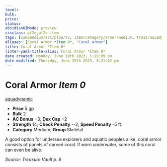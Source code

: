 ```yaml
---
level:
bulk:
price:
status:
obsidianUIMode: preview
cssclass: pf2e,pf2e-item
tags: [compendium/src/pf2e/tv, item/category/armor/medium, trait/aquadynamic]
aliases: [Coral Armor *Item 0*, "Coral Armor"]
title: Coral Armor *Item 0*
linter-yaml-title-alias: Coral Armor *Item 0*
date created: Monday, June 19th 2023, 5:15:09 pm
date modified: Thursday, June 29th 2023, 5:31:02 pm
---
```


# Coral Armor *Item 0*

[aquadynamic](rules/traits/aquadynamic-tv.md)  

- **Price** 5 gp
- **Bulk** 2
- **AC Bonus** +3; **Dex Cap** +2
- **Strength** 14; **Check Penalty** --2; **Speed Penalty** -5 ft.
- **Category** Medium; **Group** Skeletal

A good option for undersea explorers and aquatic peoples alike, coral armor consists of panels of carved coral. If worn underwater, some of this coral can even be alive.

*Source: Treasure Vault p. 9*
